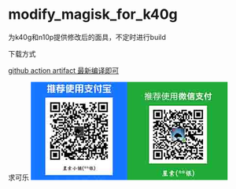 # modify_magisk_for_k40g

为k40g和n10p提供修改后的面具，不定时进行build


下载方式

[github action artifact 最新编译即可](https://github.com/carey036/modify_magisk_for_k40g/actions)

求可乐
![zanshang](./zanshang.jpg)

